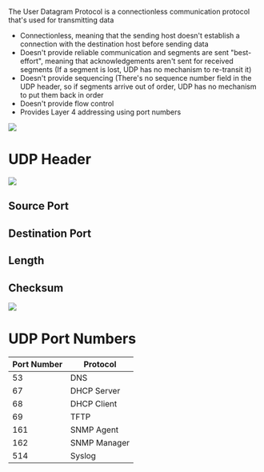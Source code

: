 The User Datagram Protocol is a connectionless communication protocol that's used for transmitting data

* Connectionless, meaning that the sending host doesn't establish a connection with the destination host before sending data
* Doesn't provide reliable communication and segments are sent "best-effort", meaning that acknowledgements aren't sent for received segments (If a segment is lost, UDP has no mechanism to re-transit it)
* Doesn't provide sequencing (There's no sequence number field in the UDP header, so if segments arrive out of order, UDP has no mechanism to put them back in order
* Doesn't provide flow control
* Provides Layer 4 addressing using port numbers

![](https://github.com/JonmarCorpuz/SecondBrain/blob/main/Assets/Whitespace.png)

# UDP Header

![](https://github.com/JonmarCorpuz/SecondBrain/blob/main/Assets/djfdskfdsfdsjfhsdlkfhdskldsjfldksf.jpg)

## Source Port

## Destination Port

## Length

## Checksum

![](https://github.com/JonmarCorpuz/SecondBrain/blob/main/Assets/Whitespace.png)

# UDP Port Numbers

| Port Number | Protocol |
| --- | --- |
| 53 | DNS |
| 67 | DHCP Server |
| 68 | DHCP Client |
| 69 | TFTP |
| 161 | SNMP Agent |
| 162 | SNMP Manager |
| 514 | Syslog |
